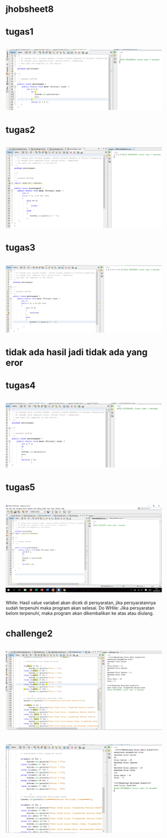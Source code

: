 # jhobsheet8
# tugas1
# ![Alt Text](https://github.com/arfinadevi28/jhobsheet8/blob/master/latihanperulangan%201.PNG)
# tugas2
# ![Alt Text](https://github.com/arfinadevi28/jhobsheet8/blob/master/latihanperulangan2.PNG)
# tugas3
# ![Alt Text](https://github.com/arfinadevi28/jhobsheet8/blob/master/latihanperulangan3.PNG)
# tidak ada hasil jadi tidak ada yang eror
# tugas4
# ![Alt Text](https://github.com/arfinadevi28/jhobsheet8/blob/master/latihanperulangan5.PNG)
# tugas5
# ![Alt Text](https://github.com/arfinadevi28/jhobsheet8/blob/master/Screenshot%20(51).png)
 While: Hasil value variabel akan dicek di persyaratan, jika persyaratannya sudah terpenuhi maka program akan selesai.
 Do WHile: Jika persyaratan belom terpenuhi, maka program akan dikembalikan ke atas atau diulang.
# challenge2
# ![Alt Text](https://github.com/arfinadevi28/jhobsheet8/blob/master/challenge.PNG)
# ![Alt Text](https://github.com/arfinadevi28/jhobsheet8/blob/master/challenge01.PNG)
